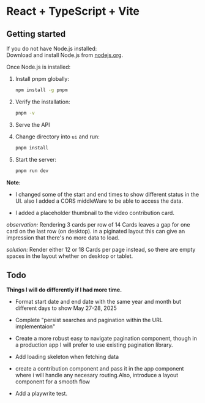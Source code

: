 # React + TypeScript + Vite

## Getting started

If you do not have Node.js installed:  
Download and install Node.js from [nodejs.org](https://nodejs.org/en).

Once Node.js is installed:

1. Install pnpm globally:

   ```bash
   npm install -g pnpm
   ```

2. Verify the installation:
   ```bash
   pnpm -v
   ```
3. Serve the API

4. Change directory into `ui` and run:

   ```bash
   pnpm install
   ```

5. Start the server:
   ```bash
   pnpm run dev
   ```

**Note:**

- I changed some of the start and end times to show different status in the UI. also I added a CORS middleWare to be able to access the data.

- I added a placeholder thumbnail to the video contribution card.

_observation:_ Rendering 3 cards per row of 14 Cards leaves a gap for one card on the last row (on desktop). in a piginated layout this can give an impression that there's no more data to load.

_solution:_ Render either 12 or 18 Cards per page instead, so there are empty spaces in the layout whether on desktop or tablet.

## Todo

**Things I will do differently if I had more time.**

- Format start date and end date with the same year and month but different days to show May 27-28, 2025

- Complete "persist searches and pagination within the URL implementaion"
- Create a more robust easy to navigate pagination component, though in a production app I will prefer to use existing pagination library.
- Add loading skeleton when fetching data
- create a contribution component and pass it in the app component where i will handle any necesary routing.Also, introduce a layout component for a smooth flow
- Add a playwrite test.
